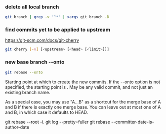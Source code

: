 ### delete all local branch

```sh
git branch | grep -v '^*' | xargs git branch -D
```

### find commits yet to be applied to upstream

https://git-scm.com/docs/git-cherry

```sh
git cherry [-v] [<upstream> [<head> [<limit>]]]

```

### new base branch --onto <newbase>

```sh
git rebase --onto
```

Starting point at which to create the new commits. If the --onto option is not specified, the starting point is <upstream>. May be any valid commit, and not just an existing branch name.

As a special case, you may use "A...B" as a shortcut for the merge base of A and B if there is exactly one merge base. You can leave out at most one of A and B, in which case it defaults to HEAD.

git rebase --root -i.
git log --pretty=fuller
git rebase --committer-date-is-author-date

